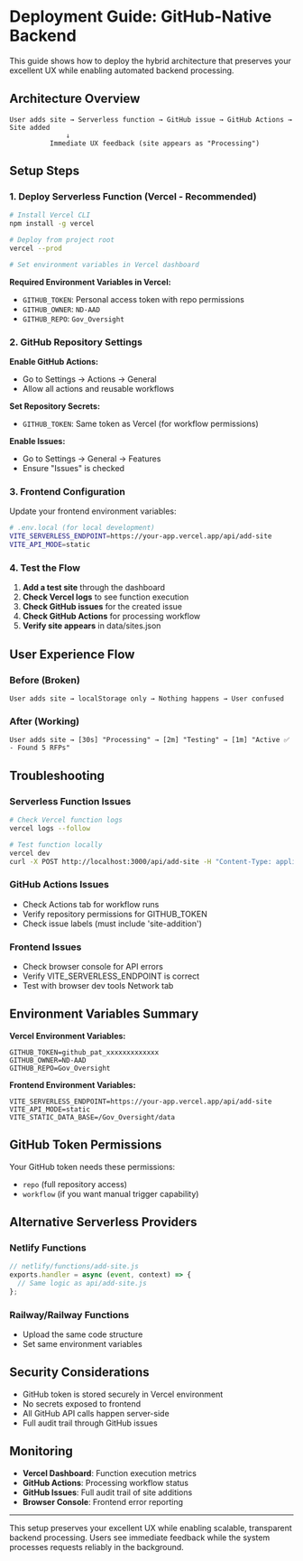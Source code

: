 # Deployment Guide: GitHub-Native Backend

This guide shows how to deploy the hybrid architecture that preserves your excellent UX while enabling automated backend processing.

## Architecture Overview

```
User adds site → Serverless function → GitHub issue → GitHub Actions → Site added
              ↓
          Immediate UX feedback (site appears as "Processing")
```

## Setup Steps

### 1. Deploy Serverless Function (Vercel - Recommended)

```bash
# Install Vercel CLI
npm install -g vercel

# Deploy from project root
vercel --prod

# Set environment variables in Vercel dashboard
```

**Required Environment Variables in Vercel:**
- `GITHUB_TOKEN`: Personal access token with repo permissions
- `GITHUB_OWNER`: `ND-AAD`
- `GITHUB_REPO`: `Gov_Oversight`

### 2. GitHub Repository Settings

**Enable GitHub Actions:**
- Go to Settings → Actions → General
- Allow all actions and reusable workflows

**Set Repository Secrets:**
- `GITHUB_TOKEN`: Same token as Vercel (for workflow permissions)

**Enable Issues:**
- Go to Settings → General → Features
- Ensure "Issues" is checked

### 3. Frontend Configuration

Update your frontend environment variables:

```bash
# .env.local (for local development)
VITE_SERVERLESS_ENDPOINT=https://your-app.vercel.app/api/add-site
VITE_API_MODE=static
```

### 4. Test the Flow

1. **Add a test site** through the dashboard
2. **Check Vercel logs** to see function execution
3. **Check GitHub issues** for the created issue
4. **Check GitHub Actions** for processing workflow
5. **Verify site appears** in data/sites.json

## User Experience Flow

### Before (Broken)
```
User adds site → localStorage only → Nothing happens → User confused
```

### After (Working)
```
User adds site → [30s] "Processing" → [2m] "Testing" → [1m] "Active ✅ - Found 5 RFPs"
```

## Troubleshooting

### Serverless Function Issues
```bash
# Check Vercel function logs
vercel logs --follow

# Test function locally
vercel dev
curl -X POST http://localhost:3000/api/add-site -H "Content-Type: application/json" -d '{"name":"Test","base_url":"https://example.com"}'
```

### GitHub Actions Issues
- Check Actions tab for workflow runs
- Verify repository permissions for GITHUB_TOKEN
- Check issue labels (must include 'site-addition')

### Frontend Issues
- Check browser console for API errors
- Verify VITE_SERVERLESS_ENDPOINT is correct
- Test with browser dev tools Network tab

## Environment Variables Summary

**Vercel Environment Variables:**
```
GITHUB_TOKEN=github_pat_xxxxxxxxxxxxx
GITHUB_OWNER=ND-AAD  
GITHUB_REPO=Gov_Oversight
```

**Frontend Environment Variables:**
```
VITE_SERVERLESS_ENDPOINT=https://your-app.vercel.app/api/add-site
VITE_API_MODE=static
VITE_STATIC_DATA_BASE=/Gov_Oversight/data
```

## GitHub Token Permissions

Your GitHub token needs these permissions:
- `repo` (full repository access)
- `workflow` (if you want manual trigger capability)

## Alternative Serverless Providers

### Netlify Functions
```javascript
// netlify/functions/add-site.js
exports.handler = async (event, context) => {
  // Same logic as api/add-site.js
};
```

### Railway/Railway Functions
- Upload the same code structure
- Set same environment variables

## Security Considerations

- GitHub token is stored securely in Vercel environment
- No secrets exposed to frontend
- All GitHub API calls happen server-side
- Full audit trail through GitHub issues

## Monitoring

- **Vercel Dashboard**: Function execution metrics
- **GitHub Actions**: Processing workflow status  
- **GitHub Issues**: Full audit trail of site additions
- **Browser Console**: Frontend error reporting

---

This setup preserves your excellent UX while enabling scalable, transparent backend processing. Users see immediate feedback while the system processes requests reliably in the background.
